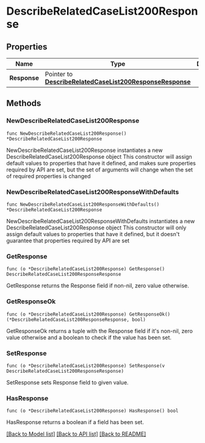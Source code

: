 # DescribeRelatedCaseList200Response

## Properties

Name | Type | Description | Notes
------------ | ------------- | ------------- | -------------
**Response** | Pointer to [**DescribeRelatedCaseList200ResponseResponse**](DescribeRelatedCaseList200ResponseResponse.md) |  | [optional] 

## Methods

### NewDescribeRelatedCaseList200Response

`func NewDescribeRelatedCaseList200Response() *DescribeRelatedCaseList200Response`

NewDescribeRelatedCaseList200Response instantiates a new DescribeRelatedCaseList200Response object
This constructor will assign default values to properties that have it defined,
and makes sure properties required by API are set, but the set of arguments
will change when the set of required properties is changed

### NewDescribeRelatedCaseList200ResponseWithDefaults

`func NewDescribeRelatedCaseList200ResponseWithDefaults() *DescribeRelatedCaseList200Response`

NewDescribeRelatedCaseList200ResponseWithDefaults instantiates a new DescribeRelatedCaseList200Response object
This constructor will only assign default values to properties that have it defined,
but it doesn't guarantee that properties required by API are set

### GetResponse

`func (o *DescribeRelatedCaseList200Response) GetResponse() DescribeRelatedCaseList200ResponseResponse`

GetResponse returns the Response field if non-nil, zero value otherwise.

### GetResponseOk

`func (o *DescribeRelatedCaseList200Response) GetResponseOk() (*DescribeRelatedCaseList200ResponseResponse, bool)`

GetResponseOk returns a tuple with the Response field if it's non-nil, zero value otherwise
and a boolean to check if the value has been set.

### SetResponse

`func (o *DescribeRelatedCaseList200Response) SetResponse(v DescribeRelatedCaseList200ResponseResponse)`

SetResponse sets Response field to given value.

### HasResponse

`func (o *DescribeRelatedCaseList200Response) HasResponse() bool`

HasResponse returns a boolean if a field has been set.


[[Back to Model list]](../README.md#documentation-for-models) [[Back to API list]](../README.md#documentation-for-api-endpoints) [[Back to README]](../README.md)


